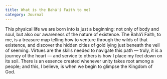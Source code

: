 ```yaml
---
title: What is the Bahá'í Faith to me?
category: Journal
---
```


This physical life we are born into is just a beginning: not only of body and
soul, but also our awareness of the nature of existence. The Bahá’í Faith, to
me, is a treasure map telling how to venture through the wilds of that
existence, and discover the hidden cities of gold lying just beneath the veil
of seeming. Virtues are the skills needed to navigate this path — truly, it is
a journey of the heart — and service to others is how I place my feet down on
its soil. There is an essence created whenever unity takes root among a
people; and this, I believe, is when we begin to glimpse the Kingdom of God.
